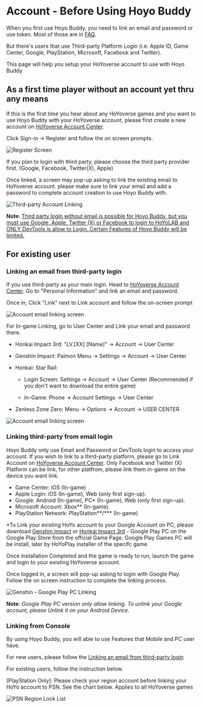 # Account - Before Using Hoyo Buddy

When you first use Hoyo Buddy, you need to link an email and password or use token. Most of those are in [FAQ](./FAQ.md).

But there's users that use Third-party Platform Login (i.e: Apple ID, Game Center, Google, PlayStation, Microsoft, Facebook and Twitter).

This page will help you setup your HoYoverse account to use with Hoyo Buddy

## As a first time player without an account yet thru any means

If this is the first time you hear about any HoYoverse games and you want to use Hoyo Buddy with your HoYoverse account, please first create a new account on [HoYoverse Account Center](https://account.hoyoverse.com).

Click Sign-in -> Register and follow the on screen prompts.

![Register Screen](../src/assets/images/hb-account/web/sign-up_no-link.png)

If you plan to login with third party, please choose the third party provider first. (Google, Facebook, Twitter(X), Apple)

Once linked, a screen may pop-up asking to link the existing email to HoYoverse account. please make sure to link your email and add a password to complete account creation to use Hoyo Buddy with.

![Third-party Account Linking](../src/assets/images/hb-account/web/sign-up_google-link.png)

**Note**: <u>Third party login without email is possible for Hoyo Buddy, but you must use Google, Apple, Twitter (X) or Facebook to login to HoYoLAB and ONLY DevTools is allow to Login. Certain Features of Hoyo Buddy will be limited.</u>

## For existing user

### Linking an email from third-party login

If you use third-party as your main login. Head to [HoYoverse Account Center](https://account.hoyoverse.com). Go to "Personal Information" and link an email and password.

Once in, Click "Link" next to Link account and follow the on-screen prompt

![Account email linking screen](../src/assets/images/hb-account/web/post-link.png)

For In-game Linking, go to User Center and Link your email and password there.

- Honkai Impact 3rd: "LV.[XX] [Name]" -> Account -> User Center

- Genshin Impact: Paimon Menu -> Settings -> Account -> User Center

- Honkai: Star Rail: 

  - Login Screen: Settings -> Account -> User Center (Recommended if you don't want to download the entire game)

  - In-Game: Phone -> Account Settings -> User Center

- Zenless Zone Zero: Menu -> Options -> Account -> USER CENTER

![Account email linking screen](../src/assets/images/hb-account/pc/in-game-email.png)

### Linking third-party from email login

Hoyo Buddy only use Email and Password or DevTools login to access your account. If you wish to link to a third-party platform, please go to Link Account on [HoYoverse Account Center](https://account.hoyoverse.com). Only Facebook and Twitter (X) Platform can be link, for other platfrom, please link them in-game on the device you want link.

- Game Center: iOS (In-game)
- Apple Login: iOS (In-game), Web (only first sign-up).
- Google: Android (In-game), PC* (In-game), Web (only first sign-up).
- Microsoft Account: Xbox** (In-game).
- PlayStation Network: PlayStation**/\*** (In-game)

*To Link your existing HoYo account to your Google Account on PC, please download [Genshin Impact](https://genshin.hoyoverse.com) or [Honkai Impact 3rd](https://honkaiimpact3.hoyoverse.com/) - Google Play PC on the Google Play Store from the official Game Page. Google Play Games PC will be install, later by HoYoPlay installer of the specifc game.

Once installation Completed and the game is ready to run, launch the game and login to your existing HoYoverse account.

Once logged in, a screen will pop-up asking to login with Google Play. Follow the on screen instruction to complete the linking process.

![Genshin - Google Play PC Linking](../src/assets/images/hb-account/pc/hk4e_google.png)

**Note**: _Google Play PC version only allow linking. To unlink your Google account, please Unlink it on your Android Device._

### Linking from Console

By using Hoyo Buddy, you will able to use Features that Mobile and PC user have.

For new users, please follow the [Linking an email from third-party login](./Before-Start.md#linking-an-email-from-third-party-login)

For existing users, follow the instruction below.

[PlayStation Only]: Please check your region account before linking your HoYo account to PSN. See the chart below. Applies to all HoYoverse games

![PSN Region Lock List](../src/assets/images/hb-account/console/PSN_Region_Lock.png)
